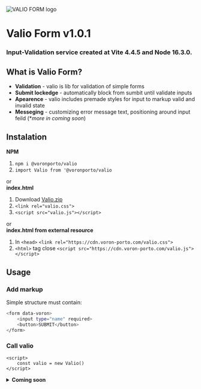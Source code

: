 ﻿![VALIO FORM logo](https://cdn.voron-porto.com/logo4.svg)

# Valio Form v1.0.1 
### Input-Validation service created at Vite 4.4.5 and Node 16.3.0. 

## What is Valio Form? 
- **Validation** - valio is lib for validation of simple forms
- **Submit lockedge** - automatically block from sumbit until validate inputs 
- **Apearence** - valio includes premade styles for input to markup valid and invalid state
- **Messeging** - customizing error message text, positioning around input feild (**more in coming soon*)

## Instalation
**NPM**
1. `npm i @voronporto/valio`
1. `import Valio from '@voronporto/valio`

or <br>
**index.html**
1. Download [Valio.zip][valio-archive]
1. `<link rel="valio.css">`
1. `<script src="valio.js"></script>`

or <br>
**index.html from external resource**
1. In `<head>` `<link rel="https://cdn.voron-porto.com/valio.css">`
1. `<html>` tag close `<script src="https://cdn.voron-porto.com/valio.js"></script>`

## Usage
### Add markup 
Simple structure must contain: <br>
```sh
<form data-voron>
    <input type="name" required>
    <button>SUBMIT</button>
</form>
```

### Call valio

```
<script>
    const valio = new Valio()
</script>
```


<details>
<summary><strong>Coming soon</strong></summary>

<blockquote>
version 1.1++:

```sh
 - apearence color control
 - separate position control for each one type of input ?????
 - scope control - for now Valio watch onto the input type attribute. If user want to use fields like type="text"
 - message height control
 - testі need: behaviour with none inputable input's
 - class kill;
```

</blockquote>
</details>


[valio-archive]: https://cdn.voron-porto.com/valio.zip
